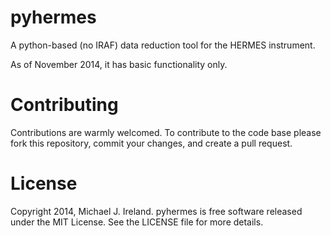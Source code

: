 pyhermes
========

A python-based (no IRAF) data reduction tool for the HERMES instrument.

As of November 2014, it has basic functionality only.

Contributing
============

Contributions are warmly welcomed. To contribute to the code base please fork this repository, commit your changes, and create a pull request.

License
=======

Copyright 2014, Michael J. Ireland. pyhermes is free software released under the MIT License. See the LICENSE file for more details.
